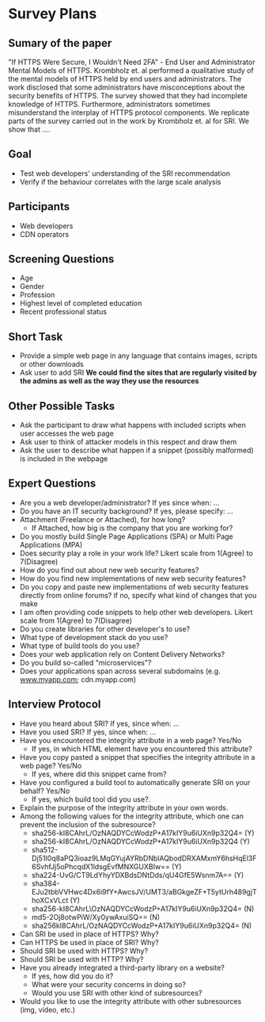 # Survey Plans

## Sumary of the paper
"If HTTPS Were Secure, I Wouldn't Need 2FA" - End User and Administrator Mental Models of HTTPS.
Krombholz et. al performed a qualitative study of the mental models of HTTPS held by end users and administrators.
The work disclosed that some administrators have misconceptions about the security benefits of HTTPS.
The survey showed that they had incomplete knowledge of HTTPS.
Furthermore, administrators sometimes misunderstand the interplay of HTTPS protocol components.
We replicate parts of the survey carried out in the work by Krombholz et. al for SRI.
We show that ....

## Goal
* Test web developers' understanding of the SRI recommendation
* Verify if the behaviour correlates with the large scale analysis

## Participants
* Web developers
* CDN operators

## Screening Questions
* Age
* Gender
* Profession
* Highest level of completed education
* Recent professional status

## Short Task
* Provide a simple web page in any language that contains images, scripts or other downloads
* Ask user to add SRI
**We could find the sites that are regularly visited by the admins as well as the way they use the resources**

## Other Possible Tasks
* Ask the participant to draw what happens with included scripts when user accesses the web page
* Ask user to think of attacker models in this respect and draw them
* Ask the user to describe what happen if a snippet (possibly malformed) is included in the webpage

## Expert Questions
* Are you a web developer/administrator? If yes since when: ...
* Do you have an IT security background? If yes, please specify: ...
* Attachment (Freelance or Attached), for how long?
  * If Attached, how big is the company that you are working for?
* Do you mostly build Single Page Applications (SPA) or Multi Page Applications (MPA)
* Does security play a role in your work life? Likert scale from 1(Agree) to 7(Disagree)
* How do you find out about new web security features?
* How do you find new implementations of new web security features?
* Do you copy and paste new implementations of web security features directly from online forums? if no, specify what kind of changes that you make
* I am often providing code snippets to help other web developers. Likert scale from 1(Agree) to 7(Disagree)
* Do you create libraries for other developer's to use?
* What type of development stack do you use?
* What type of build tools do you use?
* Does your web application rely on Content Delivery Networks?
* Do you build so-called "microservices"?
* Does your applications span across several subdomains (e.g. www.myapp.com; cdn.myapp.com)

## Interview Protocol
* Have you heard about SRI? If yes, since when: ...
* Have you used SRI? If yes, since when: ...
* Have you encountered the integrity attribute in a web page? Yes/No
  * If yes, in which HTML element have you encountered this attribute?
* Have you copy pasted a snippet that specifies the integrity attribute in a web page? Yes/No
  * If yes, where did this snippet came from?
* Have you configured a build tool to automatically generate SRI on your behalf? Yes/No
  * If yes, which build tool did you use?.
* Explain the purpose of the integrity attribute in your own words.
* Among the following values for the integrity attribute, which one can prevent the inclusion of the subresource?
  * sha256-kI8CAhrL/OzNAQDYCcWodzP+A17kIY9u6iUXn9p32Q4= (Y)
  * sha256-kI8CAhrL/OzNAQDYCcWodzP+A17kIY9u6iUXn9p32Q4 (Y)
  * sha512-Dj51I0q8aPQ3ioaz9LMqGYujAYRbDNblAQbodDRXAMxmY6hsHqEl3F6SvhfJj5oPhcqdX1ldsgEvfMNXGUXBIw== (Y)
  * sha224-UvG/CT9LdYhyYDXBdsDNtDds/qU4GfE5Wsnm7A== (Y)
  * sha384-EJu2tbbVVHwc4Dx6i9fY+AwcsJV/UMT3/aBGkgeZF+T5ytUrh489gjThoXCxVLct (Y)
  * sha256-kI8CAhrL\OzNAQDYCcWodzP+A17kIY9u6iUXn9p32Q4= (N)
  * md5-2Oj8otwPiW/Xy0ywAxuiSQ== (N)
  * sha256kI8CAhrL/OzNAQDYCcWodzP+A17kIY9u6iUXn9p32Q4= (N)
* Can SRI be used in place of HTTPS? Why?
* Can HTTPS be used in place of SRI? Why?
* Should SRI be used with HTTPS? Why?
* Should SRI be used with HTTP? Why?
* Have you already integrated a third-party library on a website?
  * If yes, how did you do it?
  * What were your security concerns in doing so?
  * Would you use SRI with other kind of subresources?
* Would you like to use the integrity attribute with other subresources (img, video, etc.)

